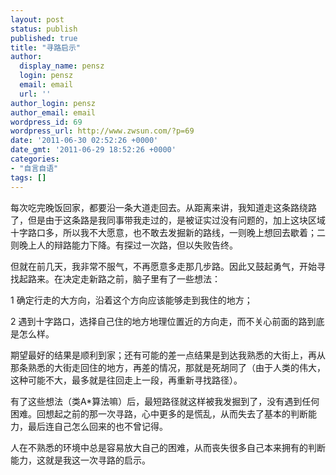 ```yaml
---
layout: post
status: publish
published: true
title: "寻路启示"
author:
  display_name: pensz
  login: pensz
  email: email
  url: ''
author_login: pensz
author_email: email
wordpress_id: 69
wordpress_url: http://www.zwsun.com/?p=69
date: '2011-06-30 02:52:26 +0000'
date_gmt: '2011-06-29 18:52:26 +0000'
categories:
- "自言自语"
tags: []
---
```

<p>每次吃完晚饭回家，都要沿一条大道走回去。从距离来讲，我知道走这条路绕路了，但是由于这条路是我同事带我走过的，是被证实过没有问题的，加上这块区域十字路口多，所以我不大愿意，也不敢去发掘新的路线，一则晚上想回去歇着；二则晚上人的辩路能力下降。有探过一次路，但以失败告终。</p>
<p>但就在前几天，我非常不服气，不再愿意多走那几步路。因此又鼓起勇气，开始寻找起路来。在决定走新路之前，脑子里有了一些想法：</p>
<p>1 确定行走的大方向，沿着这个方向应该能够走到我住的地方；</p>
<p>2 遇到十字路口，选择自己住的地方地理位置近的方向走，而不关心前面的路到底是怎么样。</p>
<p>期望最好的结果是顺利到家；还有可能的差一点结果是到达我熟悉的大街上，再从那条熟悉的大街走回住的地方，再差的情况，那就是死胡同了（由于人类的伟大，这种可能不大，最多就是往回走上一段，再重新寻找路径）。</p>
<p>有了这些想法（类A*算法嘛）后，最短路径就这样被我发掘到了，没有遇到任何困难。回想起之前的那一次寻路，心中更多的是慌乱，从而失去了基本的判断能力，最后连自己怎么回来的也不曾记得。</p>
<p>人在不熟悉的环境中总是容易放大自己的困难，从而丧失很多自己本来拥有的判断能力，这就是我这一次寻路的启示。</p>
